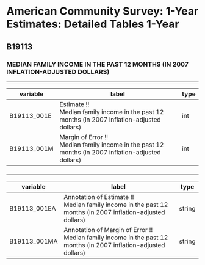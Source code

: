 # American Community Survey: 1-Year Estimates: Detailed Tables 1-Year

## B19113

### MEDIAN FAMILY INCOME IN THE PAST 12 MONTHS (IN 2007 INFLATION-ADJUSTED DOLLARS)

___

| variable | label | type |
| ----- | ----- | ----- |
| B19113_001E | Estimate !!<br>Median family income in the past 12 months (in 2007 inflation-adjusted dollars) | int |
| B19113_001M | Margin of Error !!<br>Median family income in the past 12 months (in 2007 inflation-adjusted dollars) | int |
### 

___

| variable | label | type |
| ----- | ----- | ----- |
| B19113_001EA | Annotation of Estimate !!<br>Median family income in the past 12 months (in 2007 inflation-adjusted dollars) | string |
| B19113_001MA | Annotation of Margin of Error !!<br>Median family income in the past 12 months (in 2007 inflation-adjusted dollars) | string |

